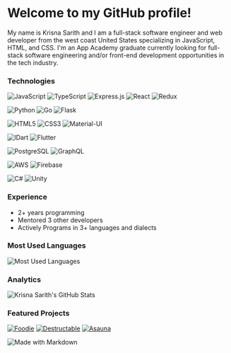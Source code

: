 <h1>Welcome to my GitHub profile!</h1>

My name is Krisna Sarith and I am a full-stack software engineer and web developer from the west coast United States specializing in JavaScript, HTML, and CSS. I'm an App Academy graduate currently looking for full-stack software engineering and/or front-end development opportunities in the tech industry.
### Technologies
![JavaScript](https://img.shields.io/badge/JavaScript-323330?style=for-the-badge&logo=javascript&logoColor=F7DF1E)
![TypeScript](https://img.shields.io/badge/TypeScript-007ACC?style=for-the-badge&logo=typescript&logoColor=white)
![Express.js](https://img.shields.io/badge/Express.js-404D59?style=for-the-badge)
![React](https://img.shields.io/badge/React-20232A?style=for-the-badge&logo=react&logoColor=61DAFB)
![Redux](https://img.shields.io/badge/Redux-593D88?style=for-the-badge&logo=redux&logoColor=white)

![Python](https://img.shields.io/badge/Python-FFD43B?style=for-the-badge&logo=python&logoColor=darkgreen)
![Go](https://img.shields.io/badge/Go-00ADD8?style=for-the-badge&logo=go&logoColor=white)
![Flask](https://img.shields.io/badge/Flask-000000?style=for-the-badge&logo=flask&logoColor=white)

![HTML5](https://img.shields.io/badge/HTML5-E34F26?style=for-the-badge&logo=html5&logoColor=white)
![CSS3](https://img.shields.io/badge/CSS3-1572B6?style=for-the-badge&logo=css3&logoColor=white)
![Material-UI](https://img.shields.io/badge/Material--UI-0081CB?style=for-the-badge&logo=material-ui&logoColor=white)

![lDart](https://img.shields.io/badge/Dart-0175C2?style=for-the-badge&logo=dart&logoColor=white)
![Flutter](https://img.shields.io/badge/Flutter-02569B?style=for-the-badge&logo=flutter&logoColor=white)

![PostgreSQL](https://img.shields.io/badge/PostgreSQL-316192?style=for-the-badge&logo=postgresql&logoColor=white)
![GraphQL](https://img.shields.io/badge/GraphQL-E10098?logo=graphql&logoColor=white&style=for-the-badge)

![AWS](https://img.shields.io/badge/Amazon_AWS-232F3E?style=for-the-badge&logo=amazon-aws&logoColor=orange)
![Firebase](https://img.shields.io/badge/Firebase-4285F4?style=for-the-badge&logo=firebase&logoColor=orange)

![C#](https://img.shields.io/badge/C%23-239120?style=for-the-badge&logo=c-sharp&logoColor=white)
![Unity](https://img.shields.io/badge/Unity-100000?style=for-the-badge&logo=unity&logoColor=white)
### Experience
- 2+ years programming
- Mentored 3 other developers
- Actively Programs in 3+ languages and dialects

### Most Used Languages
![Most Used Languages](https://github-readme-stats.vercel.app/api/top-langs/?username=kcsarith)

### Analytics
![Krisna Sarith's GitHub Stats](https://github-readme-stats.vercel.app/api?username=kcsarith&show_icons=true&count_private=true&hide=stars&border_radius=15&theme=tokyonight)

### Featured Projects
[![Foodie](https://github-readme-stats.vercel.app/api/pin/?username=kcsarith&repo=flask-react-group-project)](https://github.com/kcsarith/flask-react-group-project)
[![Destructable](https://github-readme-stats.vercel.app/api/pin/?username=icey-franken&repo=projectKIL)](https://github.com/icey-franken/projectKIL)
[![Asauna](https://github-readme-stats.vercel.app/api/pin/?username=kcsarith&repo=asauna)](https://github.com/kcsarith/asauna)

![Made with Markdown](https://img.shields.io/badge/Made%20with-Markdown-1f425f.svg)
